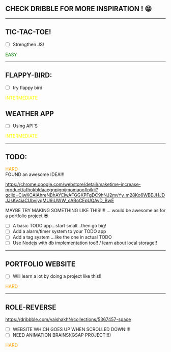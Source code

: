 ## CHECK DRIBBLE FOR MORE INSPIRATION ! 😁
------------------------


## TIC-TAC-TOE!
- [ ] Strengthen JS!
<div style="color:green">EASY </div>

------------------------
## FLAPPY-BIRD:
- [ ] try flappy bird
<div style="color:YELLOW"> INTERMEDIATE </div>

## WEATHER APP
- [ ] Using API'S
<div style="color:YELLOW"> INTERMEDIATE </div>
  
------------------------

## TODO:
<div style="color:orange"> HARD </div>
 FOUND an awesome IDEA!!!
   
   https://chrome.google.com/webstore/detail/maketime-increase-product/afhokbldaaeggpigpijmomaooflpikji?gclid=CjwKCAiAhreNBhAYEiwAFGGKPFgDC9hNJ2mvYy_m28Ko6WBEJHJDJJsKv4iaCUbvjvqMU9iUWW_cABoCEpUQAvD_BwE
  
  MAYBE TRY MAKING SOMETHING LIKE THIS!!!!  ... would be awesome as for a portfolio project 😎

- [ ]  A basic TODO app...start small...then go big!
- [ ] Add a alarm/timer system to your TODO app
- [ ] Add a tag system ...like the one in actual TODO
- [ ] Use Nodejs with db implementation too!! /  learn about local storage!!
  
------------------------

## PORTFOLIO WEBSITE
- [ ] Will learn a lot by doing a project like this!!
<div style="color:orange"> HARD </div>

------------------------
  
## ROLE-REVERSE
https://dribbble.com/vaishakhN/collections/5367457-space
 - [ ] WEBSITE WHICH GOES UP WHEN SCROLLED DOWN!!!!
 - [ ] NEED ANIMATION BRAINS!(GSAP PROJECT!!!)
<div style="color:orange"> HARD </div>



